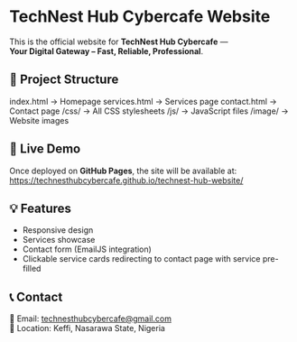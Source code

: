 # TechNest Hub Cybercafe Website

This is the official website for **TechNest Hub Cybercafe** —  
**Your Digital Gateway – Fast, Reliable, Professional**.

## 📂 Project Structure
index.html → Homepage
services.html → Services page
contact.html → Contact page
/css/ → All CSS stylesheets
/js/ → JavaScript files
/image/ → Website images

## 🚀 Live Demo
Once deployed on **GitHub Pages**, the site will be available at:  
https://technesthubcybercafe.github.io/technest-hub-website/

## 💡 Features
- Responsive design  
- Services showcase  
- Contact form (EmailJS integration)  
- Clickable service cards redirecting to contact page with service pre-filled  

## 📞 Contact
📧 Email: technesthubcybercafe@gmail.com  
📍 Location: Keffi, Nasarawa State, Nigeria
